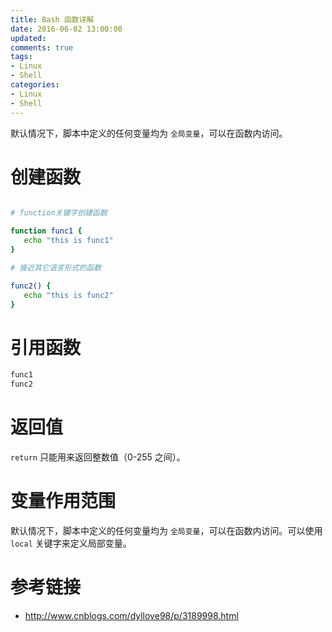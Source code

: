 ```yaml
---
title: Bash 函数详解
date: 2016-06-02 13:00:00
updated:
comments: true
tags:
- Linux
- Shell
categories:
- Linux
- Shell
---
```


默认情况下，脚本中定义的任何变量均为 `全局变量`，可以在函数内访问。

<!--more-->

# 创建函数

```bash

# function关键字创建函数

function func1 {
   echo "this is func1"
}

# 接近其它语言形式的函数

func2() {
   echo "this is func2"
}
```

# 引用函数

```bash
func1
func2
```

# 返回值

`return` 只能用来返回整数值（0-255 之间）。

# 变量作用范围

默认情况下，脚本中定义的任何变量均为 `全局变量`，可以在函数内访问。可以使用 `local` 关键字来定义局部变量。

# 参考链接

* http://www.cnblogs.com/dyllove98/p/3189998.html
